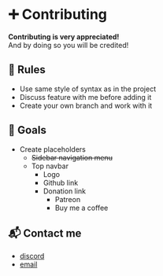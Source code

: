 # ➕ Contributing

**Contributing is very appreciated!** \
And by doing so you will be credited!


## 📌 Rules
* Use same style of syntax as in the project
* Discuss feature with me before adding it
* Create your own branch and work with it


## 🎯 Goals
* Create placeholders
  * ~~Sidebar navigation menu~~
  * Top navbar
  	* Logo
  	* Github link
  	* Donation link
  		* Patreon
  		* Buy me a coffee


## 📬 Contact me
* [discord](https://discord.gg/kAX7UErbA5)
* [email](sendto:ivan.resetnikov.alpha@gmail.com)